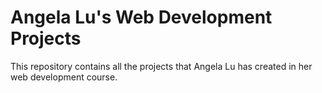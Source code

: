 # Angela Lu's Web Development Projects

This repository contains all the projects that Angela Lu has created in her web development course.
